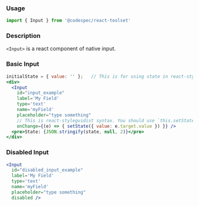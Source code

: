 ### Usage

```jsx static
import { Input } from '@codespec/react-toolset'
```

### Description

`<Input>` is a react component of native input.

### Basic Input

```jsx
initialState = { value: '' };   // This is for using state in react-styleguidist
<div>
  <Input
    id="input_example"
    label='My Field'
    type='text'
    name='myField'
    placeholder="type something"
    // This is react-styleguidist syntax. You should use `this.setState`
    onChange={(e) => { setState({ value: e.target.value }) }} />
  <pre>State: {JSON.stringify(state, null, 2)}</pre>
</div>
```

### Disabled Input

```jsx
<Input
  id="disabled_input_example"
  label='My Field'
  type='text'
  name='myField'
  placeholder="type something"
  disabled />
```
